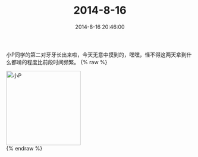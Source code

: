 ﻿---
title: "2014-8-16"
date: 2014-8-16 20:46:00
tags:
categories: 妈妈
---
小P同学的第二对牙牙长出来啦，今天无意中摸到的，嘿嘿，怪不得这两天拿到什么都啃的程度比前段时间频繁。
{% raw %}
<div style="width:500 px">
<div style="float:left; width:100 px"><img src="/images/微信图片_20171010162213.jpg" width="200" alt="小P"></div>
<div style="clear:both"></div>
</div>
{% endraw %}
